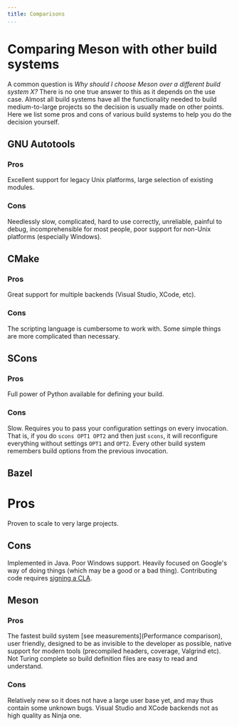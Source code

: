 ```yaml
---
title: Comparisons
...
```


# Comparing Meson with other build systems #

A common question is *Why should I choose Meson over a different build system X?* There is no one true answer to this as it depends on the use case. Almost all build systems have all the functionality needed to build medium-to-large projects so the decision is usually made on other points. Here we list some pros and cons of various build systems to help you do the decision yourself.

## GNU Autotools ##

### Pros ###

Excellent support for legacy Unix platforms, large selection of existing modules.

### Cons ###

Needlessly slow, complicated, hard to use correctly, unreliable, painful to debug, incomprehensible for most people, poor support for non-Unix platforms (especially Windows).

## CMake ##

### Pros ###

Great support for multiple backends (Visual Studio, XCode, etc).

### Cons ###

The scripting language is cumbersome to work with. Some simple things are more complicated than necessary.

## SCons ##

### Pros ###

Full power of Python available for defining your build.

### Cons ###

Slow. Requires you to pass your configuration settings on every invocation. That is, if you do `scons OPT1 OPT2` and then just `scons`, it will reconfigure everything without settings `OPT1` and `OPT2`. Every other build system remembers build options from the previous invocation.

## Bazel

# Pros

Proven to scale to very large projects.

## Cons

Implemented in Java. Poor Windows support. Heavily focused on Google's way of doing things (which may be a good or a bad thing). Contributing code requires [signing a CLA](https://bazel.build/contributing.html).

## Meson ##

### Pros ###

The fastest build system [see measurements](Performance comparison), user friendly, designed to be as invisible to the developer as possible, native support for modern tools (precompiled headers, coverage, Valgrind etc). Not Turing complete so build definition files are easy to read and understand.

### Cons ###

Relatively new so it does not have a large user base yet, and may thus contain some unknown bugs. Visual Studio and XCode backends not as high quality as Ninja one.
